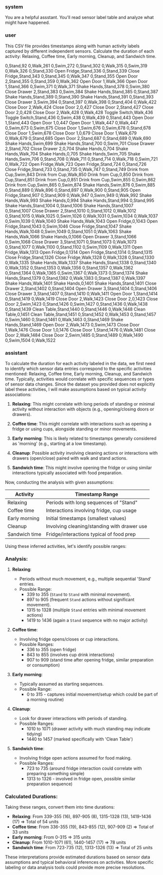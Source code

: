 ### system
You are a helpful assstant. You'll read sensor label table and analyze what might have happened.
### user

This CSV file provides timestamps along with human activity labels captured by different independent sensors.
Calculate the duration of each activity: Relaxing, Coffee time, Early morning, Cleanup, and Sandwich time.
    
0,Stand,92
0,Walk,261
0,Swim,272
0,Stand,302
0,Walk,315
0,Swim,319
0,Walk,326
0,Stand,330
Open Fridge,Stand,336
0,Stand,339
Close Fridge,Stand,343
0,Stand,345
0,Walk,347
0,Stand,355
Open Door 2,Stand,355
0,Stand,359
0,Walk,362
Open Door 1,Walk,366
Open Door 1,Stand,366
0,Swim,371
0,Walk,371
Shake Hands,Stand,378
0,Swim,380
Close Drawer 2,Stand,383
0,Swim,384
Shake Hands,Stand,385
0,Stand,387
Shake Hands,Stand,389
0,Stand,390
Shake Hands,Stand,391
0,Stand,393
Close Drawer 3,Swim,394
0,Stand,397
0,Walk,398
0,Stand,404
0,Walk,422
Close Door 2,Walk,424
Close Door 2,0,427
Close Door 2,Stand,427
Close Door 2,0,428
Close Door 2,Walk,428
0,Walk,428
Toggle Switch,Walk,436
Toggle Switch,Stand,436
0,Swim,438
0,Walk,439
0,Stand,443
Open Door 1,Stand,443
Open Door 1,0,447
Open Door 1,Walk,447
0,Walk,447
0,Swim,673
0,Swim,675
Close Door 1,Swim,676
0,Swim,678
0,Stand,678
Close Door 1,Swim,678
Close Door 1,0,679
Close Door 1,Walk,679
0,Walk,679
0,Stand,685
Open Door 2,Stand,687
0,Stand,689
0,Walk,690
Shake Hands,Swim,699
Shake Hands,Stand,700
0,Swim,701
Close Drawer 2,Stand,702
Close Drawer 2,0,704
Shake Hands,0,704
Shake Hands,Walk,704
Shake Hands,0,705
Shake Hands,Swim,705
Shake Hands,Swim,706
0,Stand,708
0,Walk,711
0,Stand,714
0,Walk,718
0,Swim,721
0,Walk,722
Open Fridge,Walk,723
Open Fridge,Stand,724
0,Stand,726
Close Fridge,Stand,733
0,Stand,735
0,Walk,747
0,Stand,749
Drink from Cup,Swim,843
Drink from Cup,Walk,850
Drink from Cup,0,850
Drink from Cup,Stand,851
Drink from Cup,0,851
Drink from Cup,Swim,855
0,Swim,862
Drink from Cup,Swim,865
0,Swim,874
Shake Hands,Swim,876
0,Swim,885
0,Stand,889
0,Walk,896
0,Stand,897
0,Walk,900
0,Stand,905
Open Fridge,Stand,907
0,Stand,909
0,Walk,947
0,Swim,949
0,Walk,992
Shake Hands,Walk,993
Shake Hands,0,994
Shake Hands,Stand,994
0,Stand,995
Shake Hands,Stand,1004
0,Stand,1006
Shake Hands,Stand,1007
0,Stand,1007
Close Drawer 2,Stand,1010
0,Stand,1012
0,Walk,1012
0,Stand,1015
0,Walk,1025
0,Swim,1026
0,Walk,1031
0,Swim,1034
0,Walk,1037
0,Swim,1039
0,Walk,1040
Shake Hands,Walk,1043
Open Fridge,0,1043
Open Fridge,Stand,1043
0,Swim,1046
Close Fridge,Stand,1047
Shake Hands,Walk,1048
0,Swim,1049
0,Stand,1051
0,Walk,1063
Shake Hands,Walk,1066
Shake Hands,0,1066
Open Drawer 3,Stand,1066
0,Swim,1068
Close Drawer 3,Stand,1071
0,Stand,1073
0,Walk,1073
0,Stand,1077
0,Walk,1100
0,Stand,1102
0,Swim,1109
0,Walk,1311
Open Fridge,Walk,1313
Open Fridge,0,1314
Open Fridge,Stand,1314
0,Stand,1315
Close Fridge,Stand,1326
Close Fridge,Walk,1328
0,Walk,1328
0,Stand,1330
0,Walk,1335
Shake Hands,Walk,1337
Shake Hands,Stand,1338
0,Stand,1340
0,Walk,1352
0,Stand,1353
0,Walk,1356
0,Stand,1357
0,Walk,1362
0,Stand,1364
0,Walk,1365
0,Swim,1367
0,Walk,1373
0,Stand,1374
Shake Hands,Stand,1379
0,Stand,1382
0,Walk,1383
0,Stand,1387
0,Walk,1397
Shake Hands,Walk,1401
Shake Hands,0,1401
Shake Hands,Stand,1401
Close Drawer 2,Stand,1402
0,Stand,1404
Open Drawer 3,Stand,1404
0,Stand,1406
Close Drawer 3,Stand,1407
0,Stand,1410
0,Walk,1411
Open Door 1,Stand,1414
0,Stand,1419
0,Walk,1419
Close Door 2,Walk,1423
Close Door 2,0,1423
Close Door 2,Swim,1423
0,Stand,1426
0,Swim,1427
0,Stand,1436
0,Walk,1438
0,Stand,1439
Clean Table,Stand,1440
0,Stand,1446
0,Walk,1448
Clean Table,0,1451
Clean Table,Stand,1451
0,Stand,1452
0,Walk,1453
0,Stand,1457
0,Swim,1460
0,Stand,1461
0,Walk,1463
0,Stand,1469
Shake Hands,Stand,1469
Open Door 2,Walk,1473
0,Swim,1473
Close Door 1,Walk,1476
Close Door 1,0,1476
Close Door 1,Stand,1476
0,Walk,1481
Close Door 2,Walk,1484
Close Door 2,Swim,1485
0,Stand,1489
0,Walk,1490
0,Swim,1504
0,Walk,1522

### assistant
To calculate the duration for each activity labeled in the data, we first need to identify which sensor data entries correspond to the specific activities mentioned: Relaxing, Coffee time, Early morning, Cleanup, and Sandwich time. Typically, activities would correlate with specific sequences or types of sensor data changes. Since the dataset you provided does not explicitly label these activities, I will make assumptions based on typical activity associations:

1. **Relaxing**: This might correlate with long periods of standing or minimal activity without interaction with objects (e.g., opening/closing doors or drawers).

2. **Coffee time**: This might correlate with interactions such as opening a fridge or using cups, alongside standing or minor movements.

3. **Early morning**: This is likely related to timestamps generally considered as 'morning' (e.g., starting at a low timestamp).

4. **Cleanup**: Possible activity involving cleaning actions or interactions with drawers (open/close) paired with walk and stand actions.

5. **Sandwich time**: This might involve opening the fridge or using similar interactions typically associated with food preparation.

Now, conducting the analysis with given assumptions:

| Activity      | Timestamp Range                           |
|---------------|-------------------------------------------|
| Relaxing      | Periods with long sequences of "Stand"    |
| Coffee time   | Interactions involving fridge, cup usage  |
| Early morning | Initial timestamps (smallest values)      |
| Cleanup       | Involving cleaning/standing with drawer use |
| Sandwich time | Fridge/interactions typical of food prep  |

Using these inferred activities, let's identify possible ranges:

### Analysis:

1. **Relaxing**:
   - Periods without much movement, e.g., multiple sequential 'Stand' entries.
   - Possible Range: 
     - 339 to 355 (`Stand` to `Stand` with minimal movement).
     - 897 to 905 (frequent `Stand` actions without significant movement).
     - 1315 to 1328 (multiple `Stand` entries with minimal movement actions)
     - 1419 to 1436 (again a `Stand` sequence with no major activity)

2. **Coffee time**:
   - Involving fridge opens/closes or cup interactions.
   - Possible Ranges:
     - 336 to 355 (open fridge)
     - 843 to 855 (involves cup drink interactions)
     - 907 to 909 (stand time after opening fridge, similar preparation or consumption)

3. **Early morning**:
   - Typically assumed as starting sequences.
   - Possible Range: 
     - 0 to 315 - captures initial movement/setup which could be part of a morning routine)

4. **Cleanup**:
   - Look for drawer interactions with periods of standing.
   - Possible Ranges:
     - 1010 to 1071 (drawer activity with much standing may indicate tidying)
     - 1440 to 1457 (marked specifically with 'Clean Table')

5. **Sandwich time**:
   - Involving fridge open actions assumed for food making.
   - Possible Ranges:
     - 723 to 735 (around fridge interaction could correlate with preparing something simple)
     - 1313 to 1326 - involved in fridge open, possible similar preparation sequence)

### Calculated Durations:

Taking these ranges, convert them into time durations:

- **Relaxing**: From 339-355 (16), 897-905 (8), 1315-1328 (13), 1419-1436 (17) => Total of 54 units
- **Coffee time**: From 336-355 (19), 843-855 (12), 907-909 (2) => Total of 33 units
- **Early morning**: From 0-315 => 315 units
- **Cleanup**: From 1010-1071 (61), 1440-1457 (17) => 78 units
- **Sandwich time**: From 723-735 (12), 1313-1326 (13) => Total of 25 units

These interpretations provide estimated durations based on sensor data assumptions and typical behavioral inferences on activities. More specific labeling or data analysis tools could provide more precise resolutions.
